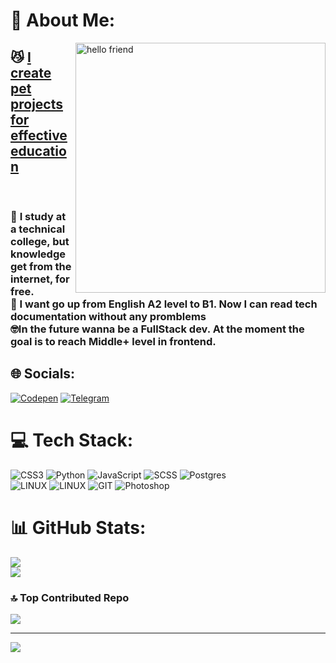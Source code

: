 # 💫 About Me:
<img align="right" alt="hello friend" width="400" src="https://i.imgur.com/YwGjmVs.gif">


## []() 😼 [I create pet projects for effective education](https://github.com/gudkovWay/projects) 
<br>

### 👯 []() I study at a technical college, but knowledge get from the internet, for free.<br>🌱 I want go up from English A2 level to B1. Now I can read tech documentation without any promblems<br>🤓In the future wanna be a FullStack dev. At the moment the goal is to reach Middle+ level in frontend. 



## 🌐 Socials:
[![Codepen](https://img.shields.io/badge/Codepen-000000?style=for-the-badge&color=white&logo=codepen&logoColor=black)](https://codepen.io/@gudkovWay) 
[![Telegram](https://img.shields.io/badge/Telegram-2CA5E0?style=for-the-badge&logo=telegram&logoColor=white)](https://t.me/IuriiGudkov)

# 💻 Tech Stack:
![CSS3](https://img.shields.io/badge/css3-%231572B6.svg?style=for-the-badge&logo=css3&logoColor=white) ![Python](https://img.shields.io/badge/python-3670A0?style=for-the-badge&logo=python&logoColor=ffdd54) ![JavaScript](https://img.shields.io/badge/javascript-%23323330.svg?style=for-the-badge&logo=javascript&logoColor=%23F7DF1E) ![SCSS](https://img.shields.io/badge/Sass-CC6699?style=for-the-badge&logo=sass&logoColor=white) ![Postgres](https://img.shields.io/badge/postgres-%23316192.svg?style=for-the-badge&logo=postgresql&logoColor=white) <br>![LINUX](https://img.shields.io/badge/Arch_Linux-1793D1?style=for-the-badge&logo=arch-linux&logoColor=white) ![LINUX](https://img.shields.io/badge/Debian-A81D33?style=for-the-badge&logo=debian&logoColor=white) ![GIT](https://img.shields.io/badge/Git-fc6d26?style=for-the-badge&logo=git&logoColor=white)  ![Photoshop](https://img.shields.io/badge/Adobe%20Photoshop-31A8FF?style=for-the-badge&logo=Adobe%20Photoshop&logoColor=black) 
# 📊 GitHub Stats:
![](https://github-readme-stats.vercel.app/api?username=gudkovWay&theme=tokyonight&hide_border=false&include_all_commits=false&count_private=false)<br/>
![](https://github-readme-stats.vercel.app/api/top-langs/?username=gudkovWay&theme=tokyonight&hide_border=false&include_all_commits=false&count_private=false&layout=compact)

### 🔝 Top Contributed Repo
![](https://github-contributor-stats.vercel.app/api?username=gudkovWay&limit=5&theme=tokyonight&combine_all_yearly_contributions=true)

---
[![](https://visitcount.itsvg.in/api?id=gudkovWay&icon=5&color=10)](https://visitcount.itsvg.in)
